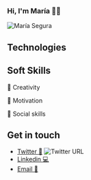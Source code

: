 ### Hi, I'm María 👋✨
![María Segura](https://user-images.githubusercontent.com/65560127/91167925-04bae080-e6d5-11ea-864d-644717d3e6d3.gif)

## Technologies



## Soft Skills

🎨 Creativity

💪 Motivation

🙋 Social skills



## Get in touch 

- [Twitter 📱](https://twitter.com/MariaesSegura)
![Twitter URL](https://img.shields.io/twitter/url?style=social&url=https%3A%2F%2Ftwitter.com%2FMariaesSegura)
- [Linkedin 💻](https://www.linkedin.com/in/seguramaria/)
- [Email 📧](mailto:msegber@gmail.com)
